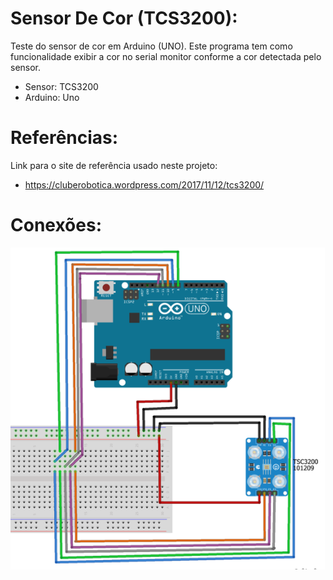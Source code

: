 # Sensor De Cor (TCS3200):

 Teste do sensor de cor em Arduino (UNO).
 Este programa tem como funcionalidade exibir a cor no serial monitor conforme a cor detectada pelo sensor.

 - Sensor: TCS3200
 - Arduino: Uno


# Referências:

Link para o site de referência usado neste projeto:
- https://cluberobotica.wordpress.com/2017/11/12/tcs3200/


# Conexões:

![Exemplo de conexão](./img/example.PNG)
